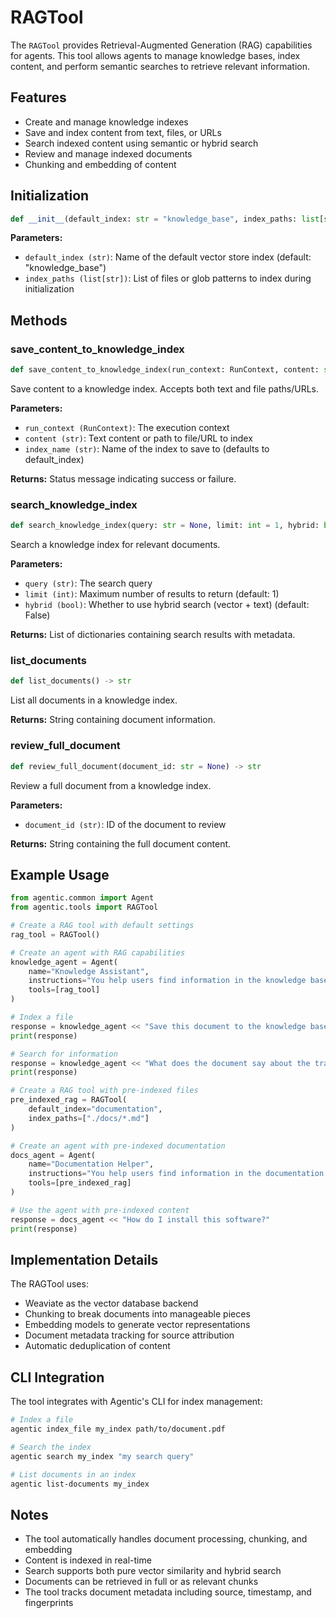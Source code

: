 # RAGTool

The `RAGTool` provides Retrieval-Augmented Generation (RAG) capabilities for agents. This tool allows agents to manage knowledge bases, index content, and perform semantic searches to retrieve relevant information.

## Features

- Create and manage knowledge indexes
- Save and index content from text, files, or URLs
- Search indexed content using semantic or hybrid search
- Review and manage indexed documents
- Chunking and embedding of content

## Initialization

```python
def __init__(default_index: str = "knowledge_base", index_paths: list[str] = [])
```

**Parameters:**

- `default_index (str)`: Name of the default vector store index (default: "knowledge_base")
- `index_paths (list[str])`: List of files or glob patterns to index during initialization

## Methods

### save_content_to_knowledge_index

```python
def save_content_to_knowledge_index(run_context: RunContext, content: str = None, index_name: str = None) -> str
```

Save content to a knowledge index. Accepts both text and file paths/URLs.

**Parameters:**

- `run_context (RunContext)`: The execution context
- `content (str)`: Text content or path to file/URL to index
- `index_name (str)`: Name of the index to save to (defaults to default_index)

**Returns:**
Status message indicating success or failure.

### search_knowledge_index

```python
def search_knowledge_index(query: str = None, limit: int = 1, hybrid: bool = False) -> str
```

Search a knowledge index for relevant documents.

**Parameters:**

- `query (str)`: The search query
- `limit (int)`: Maximum number of results to return (default: 1)
- `hybrid (bool)`: Whether to use hybrid search (vector + text) (default: False)

**Returns:**
List of dictionaries containing search results with metadata.

### list_documents

```python
def list_documents() -> str
```

List all documents in a knowledge index.

**Returns:**
String containing document information.

### review_full_document

```python
def review_full_document(document_id: str = None) -> str
```

Review a full document from a knowledge index.

**Parameters:**

- `document_id (str)`: ID of the document to review

**Returns:**
String containing the full document content.

## Example Usage

```python
from agentic.common import Agent
from agentic.tools import RAGTool

# Create a RAG tool with default settings
rag_tool = RAGTool()

# Create an agent with RAG capabilities
knowledge_agent = Agent(
    name="Knowledge Assistant",
    instructions="You help users find information in the knowledge base.",
    tools=[rag_tool]
)

# Index a file
response = knowledge_agent << "Save this document to the knowledge base: https://www.iana.org/reports/2014/transition-plan-201404.pdf"
print(response)

# Search for information
response = knowledge_agent << "What does the document say about the transistion of iana?"
print(response)

# Create a RAG tool with pre-indexed files
pre_indexed_rag = RAGTool(
    default_index="documentation",
    index_paths=["./docs/*.md"]
)

# Create an agent with pre-indexed documentation
docs_agent = Agent(
    name="Documentation Helper",
    instructions="You help users find information in the documentation.",
    tools=[pre_indexed_rag]
)

# Use the agent with pre-indexed content
response = docs_agent << "How do I install this software?"
print(response)
```

## Implementation Details

The RAGTool uses:

- Weaviate as the vector database backend
- Chunking to break documents into manageable pieces
- Embedding models to generate vector representations
- Document metadata tracking for source attribution
- Automatic deduplication of content

## CLI Integration

The tool integrates with Agentic's CLI for index management:

```bash
# Index a file
agentic index_file my_index path/to/document.pdf

# Search the index
agentic search my_index "my search query"

# List documents in an index
agentic list-documents my_index
```

## Notes

- The tool automatically handles document processing, chunking, and embedding
- Content is indexed in real-time
- Search supports both pure vector similarity and hybrid search
- Documents can be retrieved in full or as relevant chunks
- The tool tracks document metadata including source, timestamp, and fingerprints
